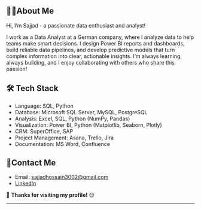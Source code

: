 ## 👨‍💻About Me
Hi, I’m Sajjad - a passionate data enthusiast and analyst!

I work as a Data Analyst at a German company, where I analyze data to help teams make smart decisions. I design Power BI reports and dashboards, build reliable data pipelines, and develop predictive models that turn complex information into clear, actionable insights.
I’m always learning, always building, and I enjoy collaborating with others who share this passion!

<!--
## 📊Projects

Here, I showcase my data work samples in different areas.
| Type                    | Link                                    |
|-------------------------|-----------------------------------------|
| **Data Scraping**        | [Click me for the details](#)           |
| **Data Cleaning**        | [Click me for the details](#)           |
| **Data Analysis**        | [Click me for the details](#)           |
| **Data Visualization**   | [Click me for the details](#)           |
| **Dashboard & Report**   | [Click me for the details](#)           |
| **Documentation**      

-->
## 🛠️ Tech Stack
- Language: SQL, Python
- Database: Microsoft SQL Server, MySQL, PostgreSQL
- Analysis: Excel, SQL, Python (NumPy, Pandas)
- Visualization: Power BI, Python (Matplotlib, Seaborn, Plotly)
- CRM: SuperOffice, SAP
- Project Management: Asana, Trello, Jira
- Documentation: MS Word, Confluence

  
## 🤝Contact Me
- Email: sajjadhossain3002@gmail.com
- [LinkedIn](https://www.linkedin.com/in/sajjad-hos/)

 💎 **Thanks for visiting my profile!** 😊

---



